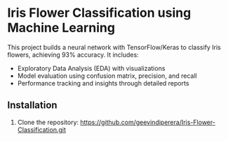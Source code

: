 # Iris Flower Classification using Machine Learning

This project builds a neural network with TensorFlow/Keras to classify Iris flowers, achieving 93% accuracy. It includes:
- Exploratory Data Analysis (EDA) with visualizations
- Model evaluation using confusion matrix, precision, and recall
- Performance tracking and insights through detailed reports

## Installation
1. Clone the repository: https://github.com/geevindiperera/Iris-Flower-Classification.git

